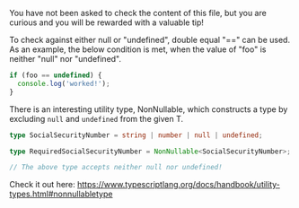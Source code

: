 You have not been asked to check the content of this file,
but you are curious and you will be rewarded with a valuable tip!

To check against either null or "undefined", double equal "==" can be used.
As an example, the below condition is met, when the value of "foo" is neither "null" nor "undefined".

```ts
if (foo == undefined) {
  console.log('worked!');
}
```

There is an interesting utility type, NonNullable<T>, which constructs a type by excluding `null` and `undefined` from the given T. 

```ts
type SocialSecurityNumber = string | number | null | undefined;

type RequiredSocialSecurityNumber = NonNullable<SocialSecurityNumber>;

// The above type accepts neither null nor undefined!
```

Check it out here: https://www.typescriptlang.org/docs/handbook/utility-types.html#nonnullabletype

